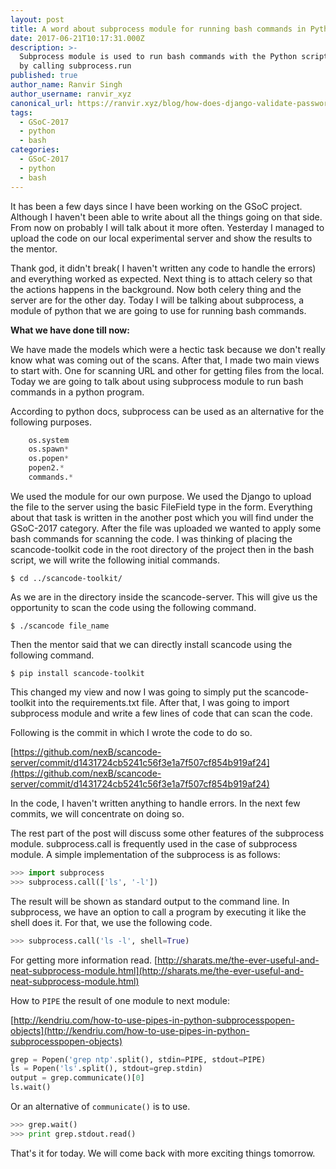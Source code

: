 ```yaml
---
layout: post
title: A word about subprocess module for running bash commands in Python
date: 2017-06-21T10:17:31.000Z
description: >-
  Subprocess module is used to run bash commands with the Python scripts simply
  by calling subprocess.run
published: true
author_name: Ranvir Singh
author_username: ranvir_xyz
canonical_url: https://ranvir.xyz/blog/how-does-django-validate-passwords/
tags:
  - GSoC-2017
  - python
  - bash
categories:
  - GSoC-2017
  - python
  - bash
---
```


It has been a few days since I have been working on the GSoC project. Although I haven't been able to write about all the things going on that side. From now on probably I will talk about it more often. Yesterday I managed to upload the code on our local experimental server and show the results to the mentor.

Thank god, it didn't break( I haven't written any code to handle the errors) and everything worked as expected. Next thing is to attach celery so that the actions happens in the background. Now both celery thing and the server are for the other day. Today I will be talking about subprocess, a module of python that we are going to use for running bash commands.

**What we have done till now:**

We have made the models which were a hectic task because we don't really know what was coming out of the scans. After that, I made two main views to start with. One for scanning URL and other for getting files from the local. Today we are going to talk about using subprocess module to run bash commands in a python program.

According to python docs, subprocess can be used as an alternative for the following purposes.

```python
    os.system
    os.spawn*
    os.popen*
    popen2.*
    commands.*
```

We used the module for our own purpose. We used the Django to upload the file to the server using the basic FileField type in the form. Everything about that task is written in the another post which you will find under the GSoC-2017 category. After the file was uploaded we wanted to apply some bash commands for scanning the code. I was thinking of placing the scancode-toolkit code in the root directory of the project then in the bash script, we will write the following initial commands.

`$ cd ../scancode-toolkit/`

As we are in the directory inside the scancode-server. This will give us the opportunity to scan the code using the following command.

`$ ./scancode file_name`

Then the mentor said that we can directly install scancode using the following command.

`$ pip install scancode-toolkit`

This changed my view and now I was going to simply put the scancode-toolkit into the requirements.txt file. After that, I was going to import subprocess module and write a few lines of code that can scan the code.

Following is the commit in which I wrote the code to do so.

[https://github.com/nexB/scancode-server/commit/d1431724cb5241c56f3e1a7f507cf854b919af24](https://github.com/nexB/scancode-server/commit/d1431724cb5241c56f3e1a7f507cf854b919af24)

In the code, I haven't written anything to handle errors. In the next few commits, we will concentrate on doing so.

The rest part of the post will discuss some other features of the subprocess module. subprocess.call is frequently used in the case of subprocess module. A simple implementation of the subprocess is as follows:


```python
>>> import subprocess
>>> subprocess.call(['ls', '-l'])
```

The result will be shown as standard output to the command line. In subprocess, we have an option to call a program by executing it like the shell does it. For that, we use the following code.


```python
>>> subprocess.call('ls -l', shell=True)
```


For getting more information read. [http://sharats.me/the-ever-useful-and-neat-subprocess-module.html](http://sharats.me/the-ever-useful-and-neat-subprocess-module.html)

How to `PIPE` the result of one module to next module:

[http://kendriu.com/how-to-use-pipes-in-python-subprocesspopen-objects](http://kendriu.com/how-to-use-pipes-in-python-subprocesspopen-objects)

```python
grep = Popen('grep ntp'.split(), stdin=PIPE, stdout=PIPE)
ls = Popen('ls'.split(), stdout=grep.stdin)
output = grep.communicate()[0]
ls.wait()
```

Or an alternative of `communicate()` is to use.

```python
>>> grep.wait()
>>> print grep.stdout.read()
```


That's it for today. We will come back with more exciting things tomorrow.
